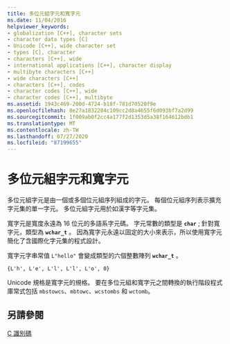 ```yaml
---
title: 多位元組字元和寬字元
ms.date: 11/04/2016
helpviewer_keywords:
- globalization [C++], character sets
- character data types [C]
- Unicode [C++], wide character set
- types [C], character
- characters [C++], wide
- international applications [C++], character display
- multibyte characters [C++]
- wide characters [C++]
- characters [C++], codes
- character codes [C++], wide
- character codes [C++], multibyte
ms.assetid: 1943c469-200d-4724-b18f-781d70520f9e
ms.openlocfilehash: 8e27a1832284c109cc2d8a4655f6d093bf7a2d99
ms.sourcegitcommit: 1f009ab0f2cc4a177f2d1353d5a38f164612bdb1
ms.translationtype: MT
ms.contentlocale: zh-TW
ms.lasthandoff: 07/27/2020
ms.locfileid: "87199655"
---
```

# <a name="multibyte-and-wide-characters"></a>多位元組字元和寬字元

多位元組字元是由一個或多個位元組序列組成的字元。 每個位元組序列表示擴充字元集的單一字元。 多位元組字元用於如漢字等字元集。

寬字元是寬度永遠為 16 位元的多語系字元碼。 字元常數的類型是 **`char`** ; 針對寬字元，類型為 **`wchar_t`** 。 因為寬字元永遠以固定的大小來表示，所以使用寬字元簡化了含國際化字元集的程式設計。

寬字元字串常值 `L"hello"` 會變成類型的六個整數陣列 **`wchar_t`** 。

```
{L'h', L'e', L'l', L'l', L'o', 0}
```

Unicode 規格是寬字元的規格。 要在多位元組和寬字元之間轉換的執行階段程式庫常式包括 `mbstowcs`、`mbtowc`、`wcstombs` 和 `wctomb`。

## <a name="see-also"></a>另請參閱

[C 識別碼](../c-language/c-identifiers.md)
